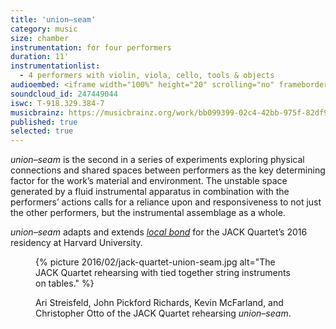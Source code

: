 ```yaml
---
title: 'union–seam'
category: music
size: chamber
instrumentation: for four performers
duration: 11'
instrumentationlist:
  - 4 performers with violin, viola, cello, tools & objects
audioembed: <iframe width="100%" height="20" scrolling="no" frameborder="no" src="https://w.soundcloud.com/player/?url=https%3A//api.soundcloud.com/tracks/247449044&amp;color=ff5500&amp;inverse=false&amp;auto_play=false&amp;show_user=true"></iframe>
soundcloud_id: 247449044
iswc: T-918.329.384-7
musicbrainz: https://musicbrainz.org/work/bb099399-02c4-42bb-975f-82df97150b3c
published: true
selected: true
---
```


*union–seam* is the second in a series of experiments exploring physical connections and shared spaces between performers as the key determining factor for the work’s material and environment. The unstable space generated by a fluid instrumental apparatus in combination with the performers’ actions calls for a reliance upon and responsiveness to not just the other performers, but the instrumental assemblage as a whole.

*union–seam* adapts and extends *[local bond][574445d9]* for the JACK Quartet’s 2016 residency at Harvard University.

  [574445d9]: http://chrisswithinbank.net/2015/10/local-bond/ "local bond"

<figure>
  {% picture 2016/02/jack-quartet-union-seam.jpg alt="The JACK Quartet rehearsing with tied together string instruments on tables." %}

  <figcaption markdown="1">

  Ari Streisfeld, John Pickford Richards, Kevin McFarland, and Christopher Otto of the JACK Quartet rehearsing <em>union–seam</em>.

  </figcaption>
</figure>
